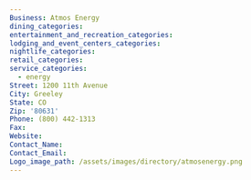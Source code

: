 ```yaml
---
Business: Atmos Energy
dining_categories:
entertainment_and_recreation_categories:
lodging_and_event_centers_categories:
nightlife_categories:
retail_categories:
service_categories:
  - energy
Street: 1200 11th Avenue
City: Greeley
State: CO
Zip: '80631'
Phone: (800) 442-1313
Fax:
Website:
Contact_Name:
Contact_Email: 
Logo_image_path: /assets/images/directory/atmosenergy.png
---
```



